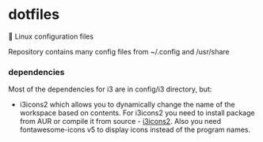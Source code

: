 # dotfiles
 :penguin: Linux configuration files

 Repository contains many config files from ~/.config and /usr/share
 
### dependencies
 Most of the dependencies for i3 are in config/i3 directory, but:
 - i3icons2 which allows you to dynamically change the name of the workspace based on contents. For i3icons2 you need to install package from AUR or compile it from source - [i3icons2](https://github.com/nwhirschfeld/i3icons2). Also you need fontawesome-icons v5 to display icons instead of the program names.
